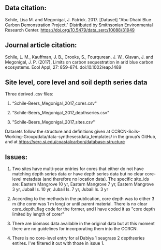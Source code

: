 ## Data citation: 
Schile, Lisa M. and Megonigal, J. Patrick. 2017. [Dataset] "Abu Dhabi Blue Carbon Demonstration Project." Distributed by Smithsonian Environmental Research Center. https://doi.org/10.5479/data_serc/10088/31949

## Journal article citation: 
Schile, L. M., Kauffman, J. B., Crooks, S., Fourqurean, J. W., Glavan, J. and Megonigal, J. P. (2017), Limits on carbon sequestration in arid blue carbon ecosystems. Ecol Appl, 27: 859–874. doi:10.1002/eap.1489

## Site level, core level and soil depth series data

Three derived .csv files:

1. “Schile-Beers_Megonigal_2017_cores.csv"

2. "Schile-Beers_Megonigal_2017_depthseries.csv"

3. "Schile-Beers_Megonigal_2017_sites.csv"

Datasets follow the structure and definitions given at CCRCN-Soils-Working-Group/data/data-syntheses/data_templates/ in the group’s GitHub, and at https://serc.si.edu/coastalcarbon/database-structure

## Issues: 

1. Two sites have multi-year entries for cores that either do not have matching depth series data or have depth series data but no clear core-level metadata (and therefore no location data). The specific site_ids are: Eastern Mangrove 10 yr, Eastern Mangrove 7 yr, Eastern Mangrove 3 yr, Jubail Is. 10 yr, Jubail Is. 7 yr, Jubail Is. 3 yr

2. According to the methods in the publication, core depth was to either 3 m (the corer was 1 m long) or until parent material. There is no clear core_depth_flag code for the former, and I have coded it as "core depth limited by length of corer"

3. There are biomass data available in the original data but at this moment there are no guidelines for incorporating them into the CCRCN. 
 
4. There is no core-level entry for al Dabiya 1 seagrass 2 depthseries entires. I've filtered it out with those in issue 1. 